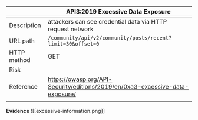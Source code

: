 
|             | API3:2019 Excessive Data Exposure                                             |
| ----------- | ----------------------------------------------------------------------------- |
| Description | attackers can see credential data via HTTP request network                    |
| URL path    | `/community/api/v2/community/posts/recent?limit=30&offset=0`                  |
| HTTP method | GET                                                                           |
| Risk        |                                                                               |
| Reference   | https://owasp.org/API-Security/editions/2019/en/0xa3-excessive-data-exposure/ |
|             |                                                                               |

**Evidence**
![[excessive-information.png]]
